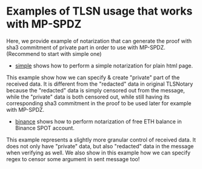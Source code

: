 # Examples of TLSN usage that works with MP-SPDZ

Here, we provide example of notarization that can generate the proof with sha3 commitment of private part in order to use with MP-SPDZ. (Recommend to start with simple one)

- [simple](./simple/README.md) shows how to perform a simple notarization for plain html page.

This example show how we can specify & create "private" part of the received data. It is different from the "redacted" data in original TLSNotary because the "redacted" data is simply censored out from the message, while the "private" data is both censored out, while still having its corresponding sha3 commitment in the proof to be used later for example with MP-SPDZ.

- [binance](./binance/README.md) shows how to perform notarization of free ETH balance in Binance SPOT account.

This example represents a slightly more granular control of received data. It does not only have "private" data, but also "redacted" data in the message when verifying as well. We also show in this example how we can specify regex to censor some argument in sent message too!
